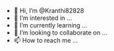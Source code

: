 - 👋 Hi, I’m @Kranthi82828
- 👀 I’m interested in ...
- 🌱 I’m currently learning ...
- 💞️ I’m looking to collaborate on ...
- 📫 How to reach me ...

<!---
Kranthi82828/Kranthi82828 is a ✨ special ✨ repository because its `README.md` (this file) appears on your GitHub profile.
You can click the Preview link to take a look at your changes.
--india link
